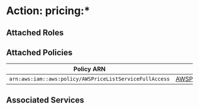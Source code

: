 # Action: pricing:*

## Attached Roles

## Attached Policies

| Policy ARN | Policy Name |
|------------|-------------|
| `arn:aws:iam::aws:policy/AWSPriceListServiceFullAccess` | [AWSPriceListServiceFullAccess](../policies.md#awspricelistservicefullaccess) |

## Associated Services

